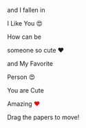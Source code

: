 <!DOCTYPE html>
<html lang="en" >
<head>
  <meta charset="UTF-8">
  <title>CodePen - Drag Papers ❤️</title>
  <link rel='stylesheet' href='https://fonts.googleapis.com/css2?family=Short+Stack&amp;family=Homemade+Apple&amp;display=swap'><link rel="stylesheet" href="./style.css">

</head>
<body>
<!-- partial:index.partial.html -->
<!-- A pen by Developer Rahul  -->
<div class="paper heart">

</div>

  
<div class="paper image">
  <p> and I fallen in</p>
    <p>I Like You 😍 </p>
   
<div class="paper image">
  <p</p>
  

<div class="paper image">
  <p>How can be </p>
   <p> someone so cute ❤️ </p>

  

<div class="paper red">
<p class="p1"> and My Favorite</p>
<p class="p2">Person 😍</p>
</div>

<div class="paper">
<p class="p1">You are Cute </p>
  <p class="p1">Amazing <span style="color: red !important;">❤️</span></p>
</div>

<div class="paper">
<p class="p1">Drag the papers to move!</p>
</div>
<!-- partial -->
  <script  src="./script.js"></script>

</body>
</html>
